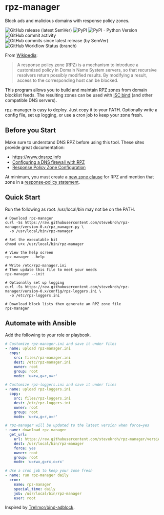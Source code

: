 # rpz-manager
Block ads and malicious domains with response policy zones.

![GitHub release (latest SemVer)](https://img.shields.io/github/v/release/stevekroh/rpz-manager?sort=semver)
![PyPI](https://img.shields.io/pypi/v/rpz-manager)
![PyPI - Python Version](https://img.shields.io/pypi/pyversions/rpz-manager)
![GitHub commit activity](https://img.shields.io/github/commit-activity/y/stevekroh/rpz-manager)
![GitHub commits since latest release (by SemVer)](https://img.shields.io/github/commits-since/stevekroh/rpz-manager/latest/master?sort=semver)
![GitHub Workflow Status (branch)](https://img.shields.io/github/workflow/status/stevekroh/rpz-manager/CI/master)

From [Wikipedia](https://en.wikipedia.org/wiki/Response_policy_zone):

> A response policy zone (RPZ) is a mechanism to introduce a customized 
> policy in Domain Name System servers, so that recursive resolvers 
> return possibly modified results. By modifying a result, access to the 
> corresponding host can be blocked. 

This program allows you to build and maintain RPZ zones from domain 
blocklist feeds. The resulting zones can be used with 
[ISC bind](https://en.wikipedia.org/wiki/BIND) (and other compatible
DNS servers).

rpz-manager is easy to deploy. Just copy it to your PATH. Optionally
write a config file, set up logging, or use a cron job to keep your
zone fresh.

## Before you Start
Make sure to understand DNS RPZ before using this tool. These sites
provide great documentation:
 - https://www.dnsrpz.info
 - [Configuring a DNS firewall with RPZ](https://www.zytrax.com/books/dns/ch9/rpz.html)
 - [Response Policy Zone Configuration](https://www.zytrax.com/books/dns/ch7/rpz.html)
 
At minimum, you must create a [new zone clause](https://raw.githubusercontent.com/stevekroh/rpz-manager/version-0.x/test/system/named_zone_centos.conf) 
for RPZ and mention that zone in a [response-policy statement](https://raw.githubusercontent.com/stevekroh/rpz-manager/version-0.x/test/system/named_policy.conf).
 
## Quick Start
Run the following as root. /usr/local/bin may not be on the PATH.
```shell script
# Download rpz-manager
curl -Ss https://raw.githubusercontent.com/stevekroh/rpz-manager/version-0.x/rpz_manager.py \
  -o /usr/local/bin/rpz-manager

# Set the executable bit
chmod u+x /usr/local/bin/rpz-manager

# View the help screen
rpz-manager --help

# Write /etc/rpz-manager.ini
# Then update this file to meet your needs
rpz-manager --init

# Optionally set up logging
curl -Ss https://raw.githubusercontent.com/stevekroh/rpz-manager/version-0.x/config/rpz-loggers.ini \
  -o /etc/rpz-loggers.ini

# Download block lists then generate an RPZ zone file
rpz-manager
```
 
## Automate with Ansible
Add the following to your role or playbook.

```yaml
# Customize rpz-manager.ini and save it under files
- name: upload rpz-manager.ini
  copy:
    src: files/rpz-manager.ini
    dest: /etc/rpz-manager.ini
    owner: root
    group: root
    mode: 'u=rw,g=r,o=r'

# Customize rpz-loggers.ini and save it under files
- name: upload rpz-loggers.ini
  copy:
    src: files/rpz-loggers.ini
    dest: /etc/rpz-loggers.ini
    owner: root
    group: root
    mode: 'u=rw,g=r,o=r'

# rpz-manager will be updated to the latest version when force=yes
- name: download rpz-manager
  get_url:
    url: https://raw.githubusercontent.com/stevekroh/rpz-manager/version-0.x/rpz_manager.py
    dest: /usr/local/bin/rpz-manager
    force: yes
    owner: root
    group: root
    mode: 'u=rwx,g=rx,o=rx'

# Use a cron job to keep your zone fresh
- name: run rpz-manager daily
  cron:
    name: rpz-manager
    special_time: daily
    job: /usr/local/bin/rpz-manager
    user: root
```

Inspired by [Trellmor/bind-adblock](https://github.com/Trellmor/bind-adblock).
